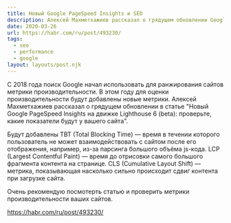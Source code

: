 ```yaml
---
title: Новый Google PageSpeed Insights и SEO
description: Алексей Махметхажиев рассказал о грядущем обновлении Google PageSpeed Insights
date: 2020-03-26
url: https://habr.com/ru/post/493230/
tags:
  - seo
  - performance
  - google
layout: layouts/post.njk
---
```

С 2018 года поиск Google начал использовать для ранжирования сайтов метрики производительности. В этом году для оценки производительности будут добавлены новые метрики. Алексей Махметхажиев рассказал о грядущем обновлении в статье "Новый Google PageSpeed Insights на движке Lighthouse 6 (beta): проверьте, какие показатели будут у вашего сайта".

Будут добавлены TBT (Total Blocking Time) — время в течении которого пользователь не может взаимодействовать с сайтом после его отображения, например, из-за парсинга большого объёма js-кода. LCP (Largest Contentful Paint) — время до отрисовки самого большого фрагмента контента на странице. CLS (Cumulative Layout Shift) — метрика, показывающая насколько сильно происходит сдвиг контента при загрузке сайта.

Очень рекомендую посмотерть статью и проверить метрики производительности ваших сайтов.

https://habr.com/ru/post/493230/
